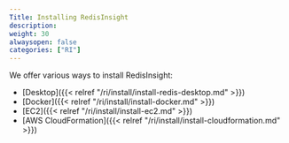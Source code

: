 ```yaml
---
Title: Installing RedisInsight
description:
weight: 30
alwaysopen: false
categories: ["RI"]
---
```

We offer various ways to install RedisInsight:

- [Desktop]({{< relref "/ri/install/install-redis-desktop.md" >}})
- [Docker]({{< relref "/ri/install/install-docker.md" >}})
- [EC2]({{< relref "/ri/install/install-ec2.md" >}})
- [AWS CloudFormation]({{< relref "/ri/install/install-cloudformation.md" >}})
